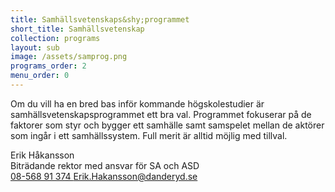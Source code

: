 ```yaml
---
title: Samhällsvetenskaps&shy;programmet
short_title: Samhällsvetenskap
collection: programs
layout: sub
image: /assets/samprog.png
programs_order: 2
menu_order: 0
---
```


Om du vill ha en bred bas inför
kommande högskolestudier är
samhällsvetenskapsprogrammet
ett bra val. Programmet
fokuserar på de faktorer som styr
och bygger ett samhälle samt
samspelet mellan de aktörer som
ingår i ett samhällssystem. Full
merit är alltid möjlig med tillval. 

<div class="profile">
	<div class="profile__info">
		<div class="profile__title">Erik Håkansson</div>
		<div>Biträdande rektor med ansvar för SA och ASD</div>
		<a class="profile__link" href="tel:08-568 91 374">
			08-568 91 374
		</a>
		<a class="profile__link" href="mailto:erik.hakansson@danderyd.se">
			Erik.Hakansson@danderyd.se
		</a>
	</div>
</div>
